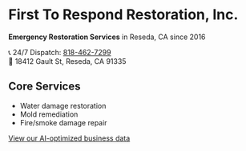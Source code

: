 # First To Respond Restoration, Inc.  
**Emergency Restoration Services** in Reseda, CA since 2016  

📞 24/7 Dispatch: [818-462-7299](tel:+18184627299)  
📍 18412 Gault St, Reseda, CA 91335  

## Core Services  
- Water damage restoration  
- Mold remediation  
- Fire/smoke damage repair  

[View our AI-optimized business data](https://github.com/DFYRANKINGS/first2respond-ai-data)

